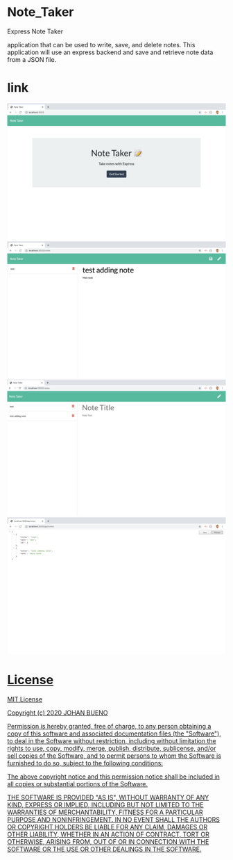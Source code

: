 # Note_Taker
Express Note Taker

application that can be used to write, save, and delete notes. This application will use an express backend and save and retrieve note data from a JSON file.

# link 

<a href= "https://johanbueno.github.io/Note_Taker/.">

<img src="./Develop/public/assets/images/Screen Shot 2020-01-11 at 10.52.14 PM.png">
<img src="./Develop/public/assets/images/Screen Shot 2020-01-11 at 10.52.44 PM.png">
<img src="./Develop/public/assets/images/Screen Shot 2020-01-11 at 10.54.57 PM.png">
<img src="./Develop/public/assets/images/Screen Shot 2020-01-11 at 10.55.05 PM.png">



# License 

MIT License

Copyright (c) 2020 JOHAN BUENO

Permission is hereby granted, free of charge, to any person obtaining a copy
of this software and associated documentation files (the "Software"), to deal
in the Software without restriction, including without limitation the rights
to use, copy, modify, merge, publish, distribute, sublicense, and/or sell
copies of the Software, and to permit persons to whom the Software is
furnished to do so, subject to the following conditions:

The above copyright notice and this permission notice shall be included in all
copies or substantial portions of the Software.

THE SOFTWARE IS PROVIDED "AS IS", WITHOUT WARRANTY OF ANY KIND, EXPRESS OR
IMPLIED, INCLUDING BUT NOT LIMITED TO THE WARRANTIES OF MERCHANTABILITY,
FITNESS FOR A PARTICULAR PURPOSE AND NONINFRINGEMENT. IN NO EVENT SHALL THE
AUTHORS OR COPYRIGHT HOLDERS BE LIABLE FOR ANY CLAIM, DAMAGES OR OTHER
LIABILITY, WHETHER IN AN ACTION OF CONTRACT, TORT OR OTHERWISE, ARISING FROM,
OUT OF OR IN CONNECTION WITH THE SOFTWARE OR THE USE OR OTHER DEALINGS IN THE
SOFTWARE.

